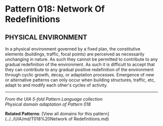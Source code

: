 # Pattern 018: Network Of Redefinitions

## PHYSICAL ENVIRONMENT

In a physical environment governed by a fixed plan, the constitutive elements (buildings, traffic, focal points) are perceived as necessarily unchanging in nature. As such they cannot be permitted to contribute to any gradual redefinition of the environment. As such it is difficult to accept that they can contribute to any gradual positive redefinition of the environment through cyclic growth, decay, or adaptation processes. Emergence of new or alternative patterns can only occur when building structures, traffic, etc, adapt to and modify each other's cycles of activity.

---

*From the UIA 5-fold Pattern Language collection*  
*Physical domain adaptation of Pattern 018*

**Related Patterns**: [View all domains for this pattern](../../UIA/md/T018%20Network of Redefinitions.md)
